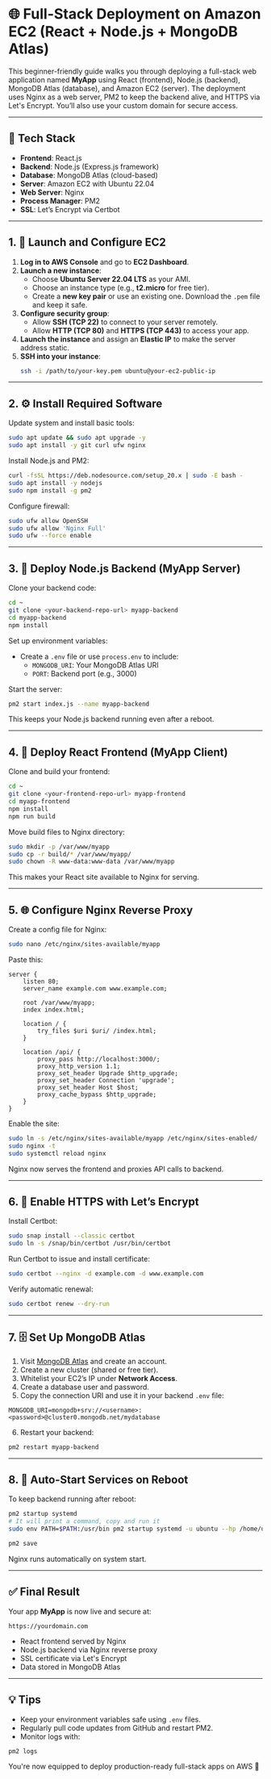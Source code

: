 # 🌐 Full-Stack Deployment on Amazon EC2 (React + Node.js + MongoDB Atlas)

This beginner-friendly guide walks you through deploying a full-stack web application named **MyApp** using React (frontend), Node.js (backend), MongoDB Atlas (database), and Amazon EC2 (server). The deployment uses Nginx as a web server, PM2 to keep the backend alive, and HTTPS via Let's Encrypt. You’ll also use your custom domain for secure access.

---

## 🧱 Tech Stack
- **Frontend**: React.js
- **Backend**: Node.js (Express.js framework)
- **Database**: MongoDB Atlas (cloud-based)
- **Server**: Amazon EC2 with Ubuntu 22.04
- **Web Server**: Nginx
- **Process Manager**: PM2
- **SSL**: Let’s Encrypt via Certbot

---

## 1. 🚀 Launch and Configure EC2

1. **Log in to AWS Console** and go to **EC2 Dashboard**.
2. **Launch a new instance**:
   - Choose **Ubuntu Server 22.04 LTS** as your AMI.
   - Choose an instance type (e.g., **t2.micro** for free tier).
   - Create a **new key pair** or use an existing one. Download the `.pem` file and keep it safe.
3. **Configure security group**:
   - Allow **SSH (TCP 22)** to connect to your server remotely.
   - Allow **HTTP (TCP 80)** and **HTTPS (TCP 443)** to access your app.
4. **Launch the instance** and assign an **Elastic IP** to make the server address static.
5. **SSH into your instance**:
   ```bash
   ssh -i /path/to/your-key.pem ubuntu@your-ec2-public-ip
   ```

---

## 2. ⚙️ Install Required Software

Update system and install basic tools:
```bash
sudo apt update && sudo apt upgrade -y
sudo apt install -y git curl ufw nginx
```

Install Node.js and PM2:
```bash
curl -fsSL https://deb.nodesource.com/setup_20.x | sudo -E bash -
sudo apt install -y nodejs
sudo npm install -g pm2
```

Configure firewall:
```bash
sudo ufw allow OpenSSH
sudo ufw allow 'Nginx Full'
sudo ufw --force enable
```

---

## 3. 🧠 Deploy Node.js Backend (MyApp Server)

Clone your backend code:
```bash
cd ~
git clone <your-backend-repo-url> myapp-backend
cd myapp-backend
npm install
```

Set up environment variables:
- Create a `.env` file or use `process.env` to include:
  - `MONGODB_URI`: Your MongoDB Atlas URI
  - `PORT`: Backend port (e.g., 3000)

Start the server:
```bash
pm2 start index.js --name myapp-backend
```

This keeps your Node.js backend running even after a reboot.

---

## 4. 💅 Deploy React Frontend (MyApp Client)

Clone and build your frontend:
```bash
cd ~
git clone <your-frontend-repo-url> myapp-frontend
cd myapp-frontend
npm install
npm run build
```

Move build files to Nginx directory:
```bash
sudo mkdir -p /var/www/myapp
sudo cp -r build/* /var/www/myapp/
sudo chown -R www-data:www-data /var/www/myapp
```

This makes your React site available to Nginx for serving.

---

## 5. 🌐 Configure Nginx Reverse Proxy

Create a config file for Nginx:
```bash
sudo nano /etc/nginx/sites-available/myapp
```

Paste this:
```nginx
server {
    listen 80;
    server_name example.com www.example.com;

    root /var/www/myapp;
    index index.html;

    location / {
        try_files $uri $uri/ /index.html;
    }

    location /api/ {
        proxy_pass http://localhost:3000/;
        proxy_http_version 1.1;
        proxy_set_header Upgrade $http_upgrade;
        proxy_set_header Connection 'upgrade';
        proxy_set_header Host $host;
        proxy_cache_bypass $http_upgrade;
    }
}
```

Enable the site:
```bash
sudo ln -s /etc/nginx/sites-available/myapp /etc/nginx/sites-enabled/
sudo nginx -t
sudo systemctl reload nginx
```

Nginx now serves the frontend and proxies API calls to backend.

---

## 6. 🔐 Enable HTTPS with Let’s Encrypt

Install Certbot:
```bash
sudo snap install --classic certbot
sudo ln -s /snap/bin/certbot /usr/bin/certbot
```

Run Certbot to issue and install certificate:
```bash
sudo certbot --nginx -d example.com -d www.example.com
```

Verify automatic renewal:
```bash
sudo certbot renew --dry-run
```

---

## 7. 🗄️ Set Up MongoDB Atlas

1. Visit [MongoDB Atlas](https://www.mongodb.com/cloud/atlas) and create an account.
2. Create a new cluster (shared or free tier).
3. Whitelist your EC2’s IP under **Network Access**.
4. Create a database user and password.
5. Copy the connection URI and use it in your backend `.env` file:
```env
MONGODB_URI=mongodb+srv://<username>:<password>@cluster0.mongodb.net/mydatabase
```
6. Restart your backend:
```bash
pm2 restart myapp-backend
```

---

## 8. 🔁 Auto-Start Services on Reboot

To keep backend running after reboot:
```bash
pm2 startup systemd
# It will print a command, copy and run it
sudo env PATH=$PATH:/usr/bin pm2 startup systemd -u ubuntu --hp /home/ubuntu

pm2 save
```

Nginx runs automatically on system start.

---

## ✅ Final Result

Your app **MyApp** is now live and secure at:
```
https://yourdomain.com
```
- React frontend served by Nginx
- Node.js backend via Nginx reverse proxy
- SSL certificate via Let's Encrypt
- Data stored in MongoDB Atlas

---

## 💡 Tips
- Keep your environment variables safe using `.env` files.
- Regularly pull code updates from GitHub and restart PM2.
- Monitor logs with:
```bash
pm2 logs
```

You're now equipped to deploy production-ready full-stack apps on AWS 🚀
